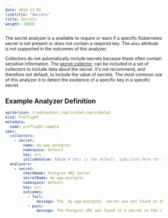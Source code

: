 ```yaml
---
date: 2019-11-01
linktitle: "Secrets"
title: Secrets
weight: 20030
---
```


The secret analyzer is a available to require or warn if a specific Kubernetes secret is not present or does not contain a required key. The `when` attribute is not supported in the outcomes of this analyzer.

Collectors do not automatically include secrets because these often contain sensitive information. The [secret collector](../../collectors/secret), can be included in a set of collectors to include data about the secret. It's not recommend, and therefore not default, to include the value of secrets. The most common use of this analyzer it to detect the existence of a specific key in a specific secret.

## Example Analyzer Definition

```yaml
apiVersion: troubleshoot.replicated.com/v1beta1
kind: Preflight
metadata:
  name: preflight-sample
spec:
  collectors:
    - secret:
        name: my-app-postgres
        namespace: default
        key: uri
        includeValue: false # this is the default, specified here for clarity
  analyzers:
    - secret:
        checkName: Postgres URI Secret
        secretName: my-app-postgres
        namespace: default
        key: uri
        outcomes:
          - fail:
              message: The `my-app-postgres` secret was not found or the `uri` key was not detected.
          - pass:
              message: The Postgres URI was found in a secret in the cluster.
```
